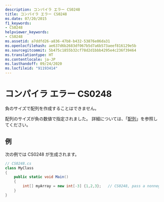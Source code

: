 ```yaml
---
description: コンパイラ エラー CS0248
title: コンパイラ エラー CS0248
ms.date: 07/20/2015
f1_keywords:
- CS0248
helpviewer_keywords:
- CS0248
ms.assetid: a7ddfd26-a836-47b8-b432-53876e06da31
ms.openlocfilehash: ae637d6b2683df067b5d7a6b573aeef816129e5b
ms.sourcegitcommit: 5b475c1855b32cf78d2d1bbb4295e4c236f39464
ms.translationtype: HT
ms.contentlocale: ja-JP
ms.lasthandoff: 09/24/2020
ms.locfileid: "91193414"
---
```

# <a name="compiler-error-cs0248"></a>コンパイラ エラー CS0248

負のサイズで配列を作成することはできません。  
  
 配列のサイズが負の数値で指定されました。 詳細については、「[配列](../programming-guide/arrays/index.md)」を参照してください。  
  
## <a name="example"></a>例  

 次の例では CS0248 が生成されます。  
  
```csharp  
// CS0248.cs  
class MyClass  
{  
    public static void Main()  
    {  
        int[] myArray = new int[-3] {1,2,3};   // CS0248, pass a nonnegative number  
    }  
}  
```
